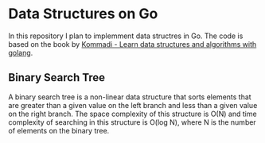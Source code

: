 # Data Structures on Go

In this repository I plan to implemment data structres in Go. The code is based on the book
by [Kommadi - Learn data structures and algorithms with golang](https://www.packtpub.com/product/learn-data-structures-and-algorithms-with-golang/9781789618501).

## Binary Search Tree

A binary search tree is a non-linear data structure that sorts elements that are greater than a given
value on the left branch and less than a given value on the right branch. The space complexity of this
structure is O(N) and time complexity of searching in this structure is O(log N), where N is the number
of elements on the binary tree.